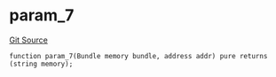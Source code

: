 # param_7
[Git Source](https://github.com/metacontract/mc/blob/b874bc295b567a7e9bd6d6c63dfe84df116a2f3a/src/devkit/Flattened.sol)


```solidity
function param_7(Bundle memory bundle, address addr) pure returns (string memory);
```

